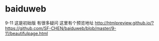 # baiduweb
9-11
这是初始版 有很多疑问
这里有个预览地址 http://htmlpreview.github.io/?https://github.com/SF-CHEN/baiduweb/blob/master/9-11/beautifulpage.html
